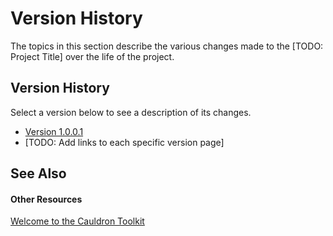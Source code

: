# Version History

The topics in this section describe the various changes made to the [TODO: Project Title] over the life of the project.



## Version History

Select a version below to see a description of its changes.
&nbsp;<ul><li><a href="5b1634d2-790f-4cab-9b17-e303530e57de">Version 1.0.0.1</a></li><li>
[TODO: Add links to each specific version page]</li></ul>

## See Also


#### Other Resources
<a href="fc8eed50-2abd-4978-8cec-51dd994670bf">Welcome to the Cauldron Toolkit</a><br />